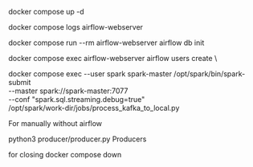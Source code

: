 docker compose up -d

docker compose logs airflow-webserver

docker compose run --rm airflow-webserver airflow db init

docker compose exec airflow-webserver airflow users create \

docker compose exec --user spark spark-master /opt/spark/bin/spark-submit \
--master spark://spark-master:7077 \
--conf "spark.sql.streaming.debug=true" \
/opt/spark/work-dir/jobs/process_kafka_to_local.py

For manually without airflow

python3 producer/producer.py
Producers

for closing 
docker compose down